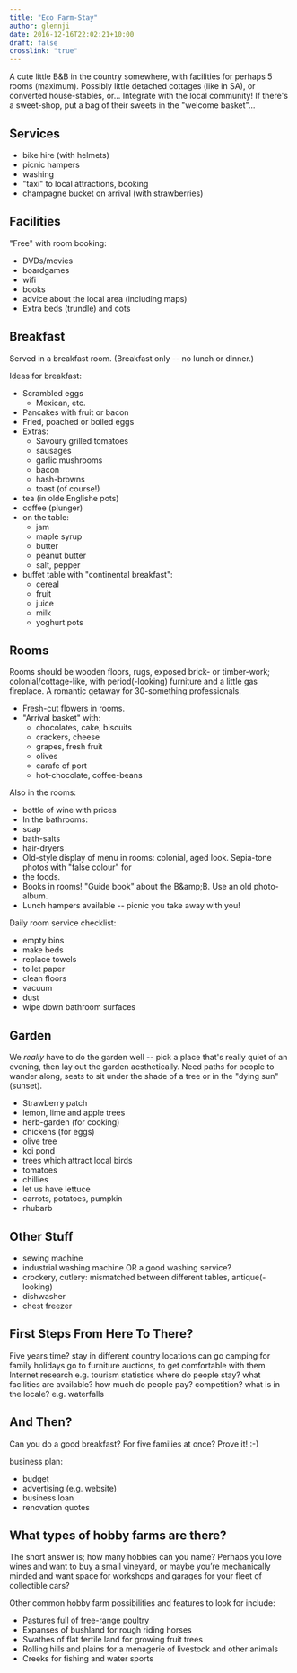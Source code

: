 ```yaml
---
title: "Eco Farm-Stay"
author: glennji
date: 2016-12-16T22:02:21+10:00
draft: false
crosslink: "true"
---
```

A cute little B&B in the country somewhere, with facilities for perhaps 5 rooms (maximum). Possibly little detached cottages (like in SA), or converted house-stables, or...
Integrate with the local community! If there's a sweet-shop, put a bag of their sweets in the "welcome basket"...

## Services

- bike hire (with helmets)
- picnic hampers
- washing
- "taxi" to local attractions, booking
- champagne bucket on arrival (with strawberries)

## Facilities

"Free" with room booking:

- DVDs/movies
- boardgames
- wifi
- books
- advice about the local area (including maps)
- Extra beds (trundle) and cots

## Breakfast

Served in a breakfast room. (Breakfast only -- no lunch or dinner.)

Ideas for breakfast:

- Scrambled eggs
  - Mexican, etc.
- Pancakes with fruit or bacon
- Fried, poached or boiled eggs
- Extras:
  - Savoury grilled tomatoes
  - sausages
  - garlic mushrooms
  - bacon
  - hash-browns
  - toast (of course!)
- tea (in olde Englishe pots)
- coffee (plunger)
- on the table:
  - jam
  - maple syrup
  - butter
  - peanut butter
  - salt, pepper
- buffet table with "continental breakfast":
  - cereal
  - fruit
  - juice
  - milk
  - yoghurt pots

## Rooms

Rooms should be wooden floors, rugs, exposed brick- or timber-work; colonial/cottage-like, with period(-looking) furniture and a little gas fireplace. A romantic getaway for 30-something professionals.

- Fresh-cut flowers in rooms.
- "Arrival basket" with:
  - chocolates, cake, biscuits
  - crackers, cheese
  - grapes, fresh fruit
  - olives
  - carafe of port
  - hot-chocolate, coffee-beans

Also in the rooms:

- bottle of wine with prices
- In the bathrooms:
- soap
- bath-salts
- hair-dryers
- Old-style display of menu in rooms: colonial, aged look. Sepia-tone photos with "false colour" for 
- the foods.
- Books in rooms! "Guide book" about the B&amp;amp;B. Use an old photo-album.
- Lunch hampers available -- picnic you take away with you!

Daily room service checklist:

- empty bins
- make beds
- replace towels
- toilet paper
- clean floors
- vacuum
- dust
- wipe down bathroom surfaces

## Garden

We *really* have to do the garden well -- pick a place that's really quiet of an evening, then lay out the garden aesthetically. Need paths for people to wander along, seats to sit under the shade of a tree or in the "dying sun" (sunset).

- Strawberry patch
- lemon, lime and apple trees
- herb-garden (for cooking)
- chickens (for eggs)
- olive tree
- koi pond
- trees which attract local birds
- tomatoes
- chillies
- let us have lettuce
- carrots, potatoes, pumpkin
- rhubarb

## Other Stuff

- sewing machine
- industrial washing machine OR a good washing service?
- crockery, cutlery: mismatched between different tables, antique(-looking)
- dishwasher
- chest freezer

## First Steps From Here To There?

Five years time?
stay in different country locations
can go camping for family holidays
go to furniture auctions, to get comfortable with them
Internet research e.g. tourism statistics
where do people stay?
what facilities are available?
how much do people pay? competition?
what is in the locale? e.g. waterfalls

## And Then?

Can you do a good breakfast? For five families at once? Prove it! :-)

business plan:

- budget
- advertising (e.g. website)
- business loan
- renovation quotes

## What types of hobby farms are there?

The short answer is; how many hobbies can you name? Perhaps you love wines and want to buy a small vineyard, or maybe you’re mechanically minded and want space for workshops and garages for your fleet of collectible cars?

Other common hobby farm possibilities and features to look for include:

<ul>
 	<li>Pastures full of free-range poultry</li>
 	<li>Expanses of bushland for rough riding horses</li>
 	<li>Swathes of flat fertile land for growing fruit trees</li>
 	<li>Rolling hills and plains for a menagerie of livestock and other animals</li>
 	<li>Creeks for fishing and water sports</li>
</ul>
